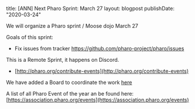 title:  [ANN] Next Pharo Sprint: March 27
layout: blogpost
publishDate: "2020-03-24"

We will organize a Pharo sprint / Moose dojo March 27

Goals of this sprint:

- Fix issues from tracker https://github.com/pharo-project/pharo/issues

	
This is a Remote Sprint, it happens on Discord.

- [http://pharo.org/contribute-events](http://pharo.org/contribute-events)


We have added a Board to coordinate the work [here](https://github.com/orgs/pharo-project/projects/9)

A list of all Pharo Event of the year an be found here: [https://association.pharo.org/events](https://association.pharo.org/events)
